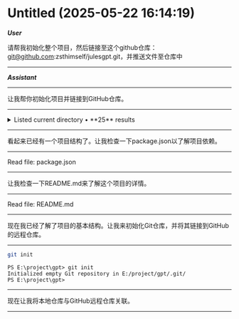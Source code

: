 <!-- Generated by SpecStory -->

# Untitled (2025-05-22 16:14:19)

_**User**_

请帮我初始化整个项目，然后链接至这个github仓库：git@github.com:zsthimself/julesgpt.git，并推送文件至仓库中

---

_**Assistant**_



---

让我帮你初始化项目并链接到GitHub仓库。

---

<details>
            <summary>Listed current directory • **25** results</summary>
        
| Name |
|-------|
| 📄 `.gitignore` |
| 📄 `PROJECT_PROGRESS.md` |
| 📄 `package.json` |
| 📄 `package-lock.json` |
| 📄 `middleware.ts` |
| 📁 `.clerk` |
| 📄 `SUPABASE_SETUP.md` |
| 📄 `prd.md` |
| 📄 `README.md` |
| 📄 `next-env.d.ts` |
| 📁 `pages` |
| 📁 `.next` |
| 📄 `.cursorrules` |
| 📁 `components` |
| 📁 `lib` |
| 📄 `components.json` |
| 📁 `node_modules` |
| 📄 `tsconfig.json` |
| 📁 `public` |
| 📁 `app` |
| 📄 `.cursorindexingignore` |
| 📁 `.specstory` |
| 📄 `eslint.config.mjs` |
| 📄 `next.config.ts` |
| 📄 `postcss.config.mjs` |

</details>

---

看起来已经有一个项目结构了。让我检查一下package.json以了解项目依赖。

---

Read file: package.json

---

让我检查一下README.md来了解这个项目的详情。

---

Read file: README.md

---

现在我已经了解了项目的基本结构。让我来初始化Git仓库，并将其链接到GitHub的远程仓库。

---

```bash
git init
```

```
PS E:\project\gpt> git init
Initialized empty Git repository in E:/project/gpt/.git/
PS E:\project\gpt>
```

---

现在让我将本地仓库与GitHub远程仓库关联。

---

